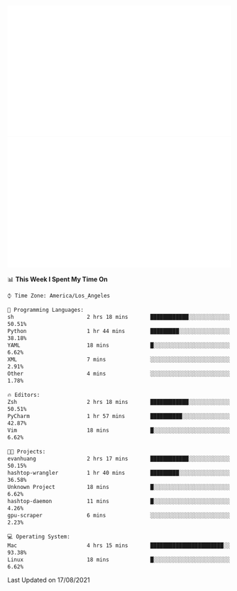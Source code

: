 <a href="https://github.com/jstrieb/github-stats">
 
![](https://github.com/evanhuang117/github-stats/blob/master/generated/overview.svg)
![](https://github.com/evanhuang117/github-stats/blob/master/generated/languages.svg)

</a>

<!--START_SECTION:waka-->
📊 **This Week I Spent My Time On** 

```text
⌚︎ Time Zone: America/Los_Angeles

💬 Programming Languages: 
sh                       2 hrs 18 mins       ████████████░░░░░░░░░░░░░   50.51% 
Python                   1 hr 44 mins        █████████░░░░░░░░░░░░░░░░   38.18% 
YAML                     18 mins             █░░░░░░░░░░░░░░░░░░░░░░░░   6.62% 
XML                      7 mins              ░░░░░░░░░░░░░░░░░░░░░░░░░   2.91% 
Other                    4 mins              ░░░░░░░░░░░░░░░░░░░░░░░░░   1.78%

🔥 Editors: 
Zsh                      2 hrs 18 mins       ████████████░░░░░░░░░░░░░   50.51% 
PyCharm                  1 hr 57 mins        ██████████░░░░░░░░░░░░░░░   42.87% 
Vim                      18 mins             █░░░░░░░░░░░░░░░░░░░░░░░░   6.62%

🐱‍💻 Projects: 
evanhuang                2 hrs 17 mins       ████████████░░░░░░░░░░░░░   50.15% 
hashtop-wrangler         1 hr 40 mins        █████████░░░░░░░░░░░░░░░░   36.58% 
Unknown Project          18 mins             █░░░░░░░░░░░░░░░░░░░░░░░░   6.62% 
hashtop-daemon           11 mins             █░░░░░░░░░░░░░░░░░░░░░░░░   4.26% 
gpu-scraper              6 mins              ░░░░░░░░░░░░░░░░░░░░░░░░░   2.23%

💻 Operating System: 
Mac                      4 hrs 15 mins       ███████████████████████░░   93.38% 
Linux                    18 mins             █░░░░░░░░░░░░░░░░░░░░░░░░   6.62%

```


 Last Updated on 17/08/2021
<!--END_SECTION:waka-->
